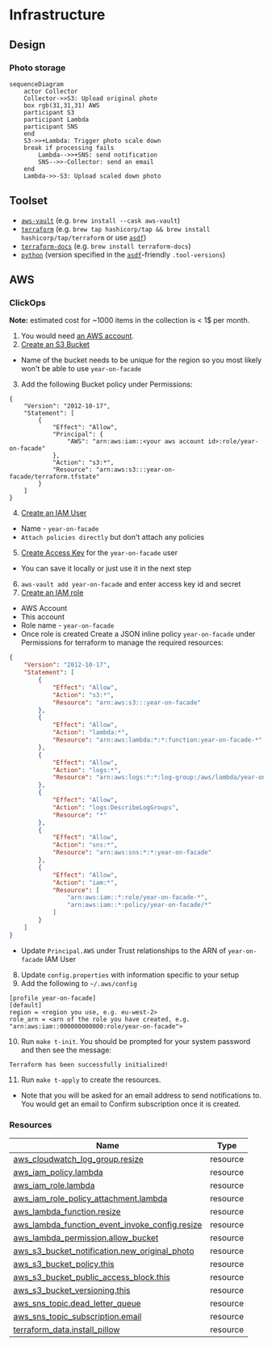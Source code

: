 # Infrastructure

## Design

### Photo storage

```mermaid
sequenceDiagram
    actor Collector
    Collector->>S3: Upload original photo
    box rgb(31,31,31) AWS
    participant S3
    participant Lambda
    participant SNS
    end
    S3->>+Lambda: Trigger photo scale down
    break if processing fails
        Lambda-->>+SNS: send notification
        SNS-->>-Collector: send an email
    end
    Lambda->>-S3: Upload scaled down photo
```

## Toolset

* [`aws-vault`](https://github.com/99designs/aws-vault) (e.g. `brew install --cask aws-vault`)
* [`terraform`](https://developer.hashicorp.com/terraform/downloads) (e.g. `brew tap hashicorp/tap && brew install hashicorp/tap/terraform` or use [`asdf`](https://github.com/asdf-vm/asdf))
* [`terraform-docs`](https://terraform-docs.io/) (e.g. `brew install terraform-docs`)
* [`python`](https://www.python.org/) (version specified in the [`asdf`](https://github.com/asdf-vm/asdf)-friendly `.tool-versions`)

## AWS

### ClickOps

**Note:** estimated cost for ~1000 items in the collection is < 1$ per month.

1. You would need [an AWS account](https://aws.amazon.com/free/).
2. [Create an S3 Bucket](https://docs.aws.amazon.com/AmazonS3/latest/userguide/create-bucket-overview.html)
  * Name of the bucket needs to be unique for the region so you most likely won't be able to use `year-on-facade`
3. Add the following Bucket policy under Permissions:
```
{
    "Version": "2012-10-17",
    "Statement": [
        {
            "Effect": "Allow",
            "Principal": {
                "AWS": "arn:aws:iam::<your aws account id>:role/year-on-facade"
            },
            "Action": "s3:*",
            "Resource": "arn:aws:s3:::year-on-facade/terraform.tfstate"
        }
    ]
}
```
4. [Create an IAM User](https://docs.aws.amazon.com/IAM/latest/UserGuide/id_users_create.html#id_users_create_console)
  * Name - `year-on-facade`
  * `Attach policies directly` but don't attach any policies
5. [Create Access Key](https://docs.aws.amazon.com/IAM/latest/UserGuide/id_credentials_access-keys.html#Using_CreateAccessKey) for the `year-on-facade` user
  * You can save it locally or just use it in the next step
6. `aws-vault add year-on-facade` and enter access key id and secret
7. [Create an IAM role](https://docs.aws.amazon.com/IAM/latest/UserGuide/id_roles_create_for-user.html#roles-creatingrole-user-console)
  * AWS Account
  * This account
  * Role name - `year-on-facade`
  * Once role is created Create a JSON inline policy `year-on-facade` under Permissions for terraform to manage the required resources:
```json
{
    "Version": "2012-10-17",
    "Statement": [
        {
            "Effect": "Allow",
            "Action": "s3:*",
            "Resource": "arn:aws:s3:::year-on-facade"
        },
        {
            "Effect": "Allow",
            "Action": "lambda:*",
            "Resource": "arn:aws:lambda:*:*:function:year-on-facade-*"
        },
        {
            "Effect": "Allow",
            "Action": "logs:*",
            "Resource": "arn:aws:logs:*:*:log-group:/aws/lambda/year-on-facade-*"
        },
        {
            "Effect": "Allow",
            "Action": "logs:DescribeLogGroups",
            "Resource": "*"
        },
        {
            "Effect": "Allow",
            "Action": "sns:*",
            "Resource": "arn:aws:sns:*:*:year-on-facade"
        },
        {
            "Effect": "Allow",
            "Action": "iam:*",
            "Resource": [
                "arn:aws:iam::*:role/year-on-facade-*",
                "arn:aws:iam::*:policy/year-on-facade/*"
            ]
        }
    ]
}
```
  * Update `Principal.AWS` under Trust relationships to the ARN of `year-on-facade` IAM User
8. Update `config.properties` with information specific to your setup
9. Add the following to `~/.aws/config`
```
[profile year-on-facade]
[default]
region = <region you use, e.g. eu-west-2>
role_arn = <arn of the role you have created, e.g. "arn:aws:iam::000000000000:role/year-on-facade">
```
10. Run `make t-init`. You should be prompted for your system password and then see the message:
```
Terraform has been successfully initialized!
```
11. Run `make t-apply` to create the resources.
  * Note that you will be asked for an email address to send notifications to. You would get an email to Confirm subscription once it is created.

<!-- BEGIN_TF_DOCS_AWS -->
### Resources

| Name | Type |
|------|------|
| [aws_cloudwatch_log_group.resize](https://registry.terraform.io/providers/hashicorp/aws/latest/docs/resources/cloudwatch_log_group) | resource |
| [aws_iam_policy.lambda](https://registry.terraform.io/providers/hashicorp/aws/latest/docs/resources/iam_policy) | resource |
| [aws_iam_role.lambda](https://registry.terraform.io/providers/hashicorp/aws/latest/docs/resources/iam_role) | resource |
| [aws_iam_role_policy_attachment.lambda](https://registry.terraform.io/providers/hashicorp/aws/latest/docs/resources/iam_role_policy_attachment) | resource |
| [aws_lambda_function.resize](https://registry.terraform.io/providers/hashicorp/aws/latest/docs/resources/lambda_function) | resource |
| [aws_lambda_function_event_invoke_config.resize](https://registry.terraform.io/providers/hashicorp/aws/latest/docs/resources/lambda_function_event_invoke_config) | resource |
| [aws_lambda_permission.allow_bucket](https://registry.terraform.io/providers/hashicorp/aws/latest/docs/resources/lambda_permission) | resource |
| [aws_s3_bucket_notification.new_original_photo](https://registry.terraform.io/providers/hashicorp/aws/latest/docs/resources/s3_bucket_notification) | resource |
| [aws_s3_bucket_policy.this](https://registry.terraform.io/providers/hashicorp/aws/latest/docs/resources/s3_bucket_policy) | resource |
| [aws_s3_bucket_public_access_block.this](https://registry.terraform.io/providers/hashicorp/aws/latest/docs/resources/s3_bucket_public_access_block) | resource |
| [aws_s3_bucket_versioning.this](https://registry.terraform.io/providers/hashicorp/aws/latest/docs/resources/s3_bucket_versioning) | resource |
| [aws_sns_topic.dead_letter_queue](https://registry.terraform.io/providers/hashicorp/aws/latest/docs/resources/sns_topic) | resource |
| [aws_sns_topic_subscription.email](https://registry.terraform.io/providers/hashicorp/aws/latest/docs/resources/sns_topic_subscription) | resource |
| [terraform_data.install_pillow](https://registry.terraform.io/providers/hashicorp/terraform/latest/docs/resources/data) | resource |
<!-- END_TF_DOCS_AWS -->
